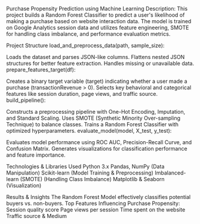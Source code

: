 Purchase Propensity Prediction using Machine Learning
Description:
This project builds a Random Forest Classifier to predict a user's likelihood of making a purchase based on website interaction data. The model is trained on Google Analytics session data and utilizes feature engineering, SMOTE for handling class imbalance, and performance evaluation metrics.

Project Structure
load_and_preprocess_data(path, sample_size):

Loads the dataset and parses JSON-like columns.
Flattens nested JSON structures for better feature extraction.
Handles missing or unavailable data.
prepare_features_target(df):

Creates a binary target variable (target) indicating whether a user made a purchase (transactionRevenue > 0).
Selects key behavioral and categorical features like session duration, page views, and traffic source.
build_pipeline():

Constructs a preprocessing pipeline with One-Hot Encoding, Imputation, and Standard Scaling.
Uses SMOTE (Synthetic Minority Over-sampling Technique) to balance classes.
Trains a Random Forest Classifier with optimized hyperparameters.
evaluate_model(model, X_test, y_test):

Evaluates model performance using ROC AUC, Precision-Recall Curve, and Confusion Matrix.
Generates visualizations for classification performance and feature importance.


Technologies & Libraries Used
Python 3.x
Pandas, NumPy (Data Manipulation)
Scikit-learn (Model Training & Preprocessing)
Imbalanced-learn (SMOTE) (Handling Class Imbalance)
Matplotlib & Seaborn (Visualization)


Results & Insights
The Random Forest Model effectively classifies potential buyers vs. non-buyers.
Top Features Influencing Purchase Propensity:
Session quality score
Page views per session
Time spent on the website
Traffic source & Medium
